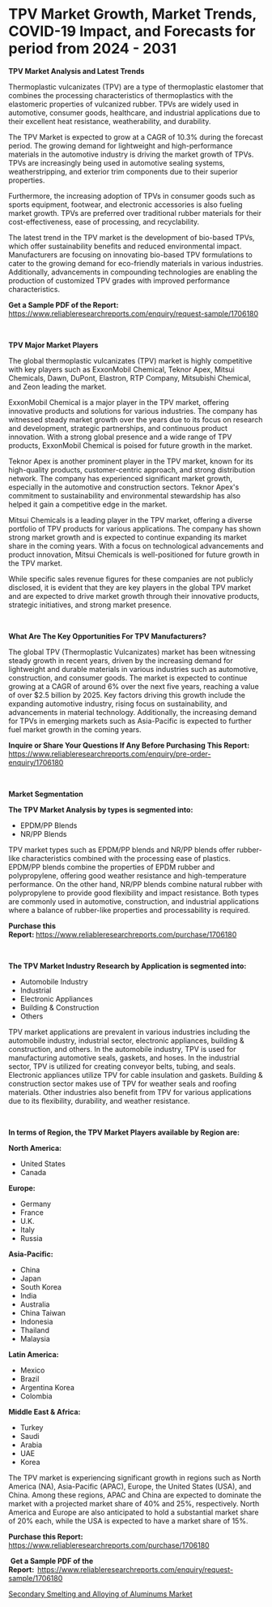 <p><h1>TPV Market Growth, Market Trends, COVID-19 Impact, and Forecasts for period from 2024 - 2031</h1></p><p><strong>TPV Market Analysis and Latest Trends</strong></p>
<p><p>Thermoplastic vulcanizates (TPV) are a type of thermoplastic elastomer that combines the processing characteristics of thermoplastics with the elastomeric properties of vulcanized rubber. TPVs are widely used in automotive, consumer goods, healthcare, and industrial applications due to their excellent heat resistance, weatherability, and durability.</p><p>The TPV Market is expected to grow at a CAGR of 10.3% during the forecast period. The growing demand for lightweight and high-performance materials in the automotive industry is driving the market growth of TPVs. TPVs are increasingly being used in automotive sealing systems, weatherstripping, and exterior trim components due to their superior properties.</p><p>Furthermore, the increasing adoption of TPVs in consumer goods such as sports equipment, footwear, and electronic accessories is also fueling market growth. TPVs are preferred over traditional rubber materials for their cost-effectiveness, ease of processing, and recyclability.</p><p>The latest trend in the TPV market is the development of bio-based TPVs, which offer sustainability benefits and reduced environmental impact. Manufacturers are focusing on innovating bio-based TPV formulations to cater to the growing demand for eco-friendly materials in various industries. Additionally, advancements in compounding technologies are enabling the production of customized TPV grades with improved performance characteristics.</p></p>
<p><strong>Get a Sample PDF of the Report:&nbsp;</strong> <a href="https://www.reliableresearchreports.com/enquiry/request-sample/1706180">https://www.reliableresearchreports.com/enquiry/request-sample/1706180</a></p>
<p>&nbsp;</p>
<p><strong>TPV Major Market Players</strong></p>
<p><p>The global thermoplastic vulcanizates (TPV) market is highly competitive with key players such as ExxonMobil Chemical, Teknor Apex, Mitsui Chemicals, Dawn, DuPont, Elastron, RTP Company, Mitsubishi Chemical, and Zeon leading the market. </p><p>ExxonMobil Chemical is a major player in the TPV market, offering innovative products and solutions for various industries. The company has witnessed steady market growth over the years due to its focus on research and development, strategic partnerships, and continuous product innovation. With a strong global presence and a wide range of TPV products, ExxonMobil Chemical is poised for future growth in the market.</p><p>Teknor Apex is another prominent player in the TPV market, known for its high-quality products, customer-centric approach, and strong distribution network. The company has experienced significant market growth, especially in the automotive and construction sectors. Teknor Apex's commitment to sustainability and environmental stewardship has also helped it gain a competitive edge in the market.</p><p>Mitsui Chemicals is a leading player in the TPV market, offering a diverse portfolio of TPV products for various applications. The company has shown strong market growth and is expected to continue expanding its market share in the coming years. With a focus on technological advancements and product innovation, Mitsui Chemicals is well-positioned for future growth in the TPV market.</p><p>While specific sales revenue figures for these companies are not publicly disclosed, it is evident that they are key players in the global TPV market and are expected to drive market growth through their innovative products, strategic initiatives, and strong market presence.</p></p>
<p>&nbsp;</p>
<p><strong>What Are The Key Opportunities For TPV Manufacturers?</strong></p>
<p><p>The global TPV (Thermoplastic Vulcanizates) market has been witnessing steady growth in recent years, driven by the increasing demand for lightweight and durable materials in various industries such as automotive, construction, and consumer goods. The market is expected to continue growing at a CAGR of around 6% over the next five years, reaching a value of over $2.5 billion by 2025. Key factors driving this growth include the expanding automotive industry, rising focus on sustainability, and advancements in material technology. Additionally, the increasing demand for TPVs in emerging markets such as Asia-Pacific is expected to further fuel market growth in the coming years.</p></p>
<p><strong>Inquire or Share Your Questions If Any Before Purchasing This Report:</strong> <a href="https://www.reliableresearchreports.com/enquiry/pre-order-enquiry/1706180">https://www.reliableresearchreports.com/enquiry/pre-order-enquiry/1706180</a></p>
<p>&nbsp;</p>
<p><strong>Market Segmentation</strong></p>
<p><strong>The TPV Market Analysis by types is segmented into:</strong></p>
<p><ul><li>EPDM/PP Blends</li><li>NR/PP Blends</li></ul></p>
<p><p>TPV market types such as EPDM/PP blends and NR/PP blends offer rubber-like characteristics combined with the processing ease of plastics. EPDM/PP blends combine the properties of EPDM rubber and polypropylene, offering good weather resistance and high-temperature performance. On the other hand, NR/PP blends combine natural rubber with polypropylene to provide good flexibility and impact resistance. Both types are commonly used in automotive, construction, and industrial applications where a balance of rubber-like properties and processability is required.</p></p>
<p><strong>Purchase this Report:&nbsp;</strong><a href="https://www.reliableresearchreports.com/purchase/1706180">https://www.reliableresearchreports.com/purchase/1706180</a></p>
<p>&nbsp;</p>
<p><strong>The TPV Market Industry Research by Application is segmented into:</strong></p>
<p><ul><li>Automobile Industry</li><li>Industrial</li><li>Electronic Appliances</li><li>Building & Construction</li><li>Others</li></ul></p>
<p><p>TPV market applications are prevalent in various industries including the automobile industry, industrial sector, electronic appliances, building & construction, and others. In the automobile industry, TPV is used for manufacturing automotive seals, gaskets, and hoses. In the industrial sector, TPV is utilized for creating conveyor belts, tubing, and seals. Electronic appliances utilize TPV for cable insulation and gaskets. Building & construction sector makes use of TPV for weather seals and roofing materials. Other industries also benefit from TPV for various applications due to its flexibility, durability, and weather resistance.</p></p>
<p>&nbsp;</p>
<p><strong>In terms of Region, the TPV Market Players available by Region are:</strong></p>
<p>
    <p> <strong> North America: </strong>
        <ul>
            <li>United States</li>
            <li>Canada</li>
        </ul>
        </p> 
    <p> <strong> Europe: </strong>
        <ul>
            <li>Germany</li>
            <li>France</li>
            <li>U.K.</li>
            <li>Italy</li>
            <li>Russia</li>
        </ul>
        </p> 
    <p> <strong> Asia-Pacific: </strong>
        <ul>
            <li>China</li>
            <li>Japan</li>
            <li>South Korea</li>
            <li>India</li>
            <li>Australia</li>
            <li>China Taiwan</li>
            <li>Indonesia</li>
            <li>Thailand</li>
            <li>Malaysia</li>
        </ul>
        </p> 
    <p> <strong> Latin America: </strong>
        <ul>
            <li>Mexico</li>
            <li>Brazil</li>
            <li>Argentina Korea</li>
            <li>Colombia</li>
        </ul>
        </p> 
    <p> <strong> Middle East & Africa: </strong>
        <ul>
            <li>Turkey</li>
            <li>Saudi</li>
            <li>Arabia</li>
            <li>UAE</li>
            <li>Korea</li>
        </ul>
    </p>
    </p>
<p><p>The TPV market is experiencing significant growth in regions such as North America (NA), Asia-Pacific (APAC), Europe, the United States (USA), and China. Among these regions, APAC and China are expected to dominate the market with a projected market share of 40% and 25%, respectively. North America and Europe are also anticipated to hold a substantial market share of 20% each, while the USA is expected to have a market share of 15%.</p></p>
<p><strong>Purchase this Report: </strong><a href="https://www.reliableresearchreports.com/purchase/1706180">https://www.reliableresearchreports.com/purchase/1706180</a></p>
<p>&nbsp;<strong>Get a Sample PDF of the Report:&nbsp;&nbsp;</strong><a href="https://www.reliableresearchreports.com/enquiry/request-sample/1706180">https://www.reliableresearchreports.com/enquiry/request-sample/1706180</a></p>
<p><strong></strong></p>
<p><p><a href="https://fearless-okapi-6c8.notion.site/Decoding-the-Secondary-Smelting-and-Alloying-of-Aluminums-Market-A-Deep-Dive-into-the-Latest-Market-408ef45711e1466497d4a797c8f61f33">Secondary Smelting and Alloying of Aluminums Market</a></p></p>